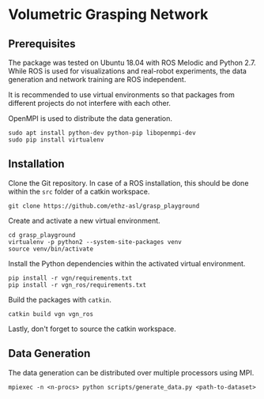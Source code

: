 # Volumetric Grasping Network

## Prerequisites

The package was tested on Ubuntu 18.04 with ROS Melodic and Python 2.7.
While ROS is used for visualizations and real-robot experiments, the data generation and network training are ROS independent.

It is recommended to use virtual environments so that packages from different projects do not interfere with each other.

OpenMPI is used to distribute the data generation.

```console
sudo apt install python-dev python-pip libopenmpi-dev
sudo pip install virtualenv
```

## Installation

Clone the Git repository.
In case of a ROS installation, this should be done within the `src` folder of a catkin workspace.

```console
git clone https://github.com/ethz-asl/grasp_playground
```

Create and activate a new virtual environment.

```console
cd grasp_playground
virtualenv -p python2 --system-site-packages venv
source venv/bin/activate
```

Install the Python dependencies within the activated virtual environment.

```console
pip install -r vgn/requirements.txt
pip install -r vgn_ros/requirements.txt
```

Build the packages with `catkin`.

```console
catkin build vgn vgn_ros
```

Lastly, don't forget to source the catkin workspace.

## Data Generation

The data generation can be distributed over multiple processors using MPI.

```console
mpiexec -n <n-procs> python scripts/generate_data.py <path-to-dataset>
```
